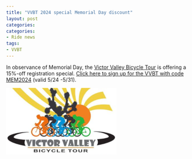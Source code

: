 ```yaml
---
title: "VVBT 2024 special Memorial Day discount"
layout: post
categories:
categories:
- Ride news
tags:
- VVBT
---
```


In observance of Memorial Day, the [Victor Valley Bicycle Tour](http://www.victorvalleybicycletour.com) is offering a 15%-off registration special. [Click here to sign up for the VVBT with code MEM2024](https://www.active.com/orgs/victor-valley-bicycle-tour) (valid 5/24 -5/31).

[![Victor Valley Bicycle Tour](/assets/img/2024/vvbt.png "Victor Valley Bicycle Tour")](https://www.active.com/orgs/victor-valley-bicycle-tour)
